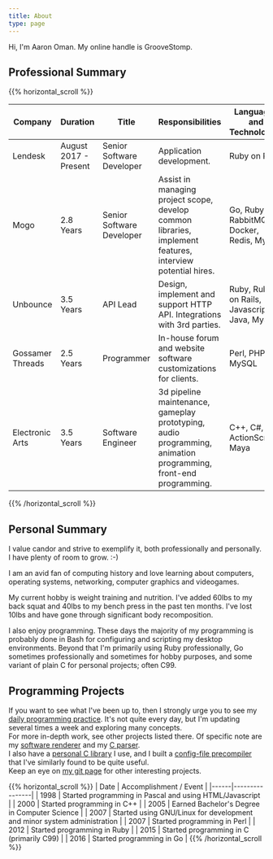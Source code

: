 ```yaml
---
title: About
type: page
---
```


<div class="message">
  Hi, I'm Aaron Oman.  My online handle is GrooveStomp.
</div>

## Professional Summary

{{% horizontal_scroll %}}

|Company         |Duration              |Title                    |Responsibilities|Languages and Technologies|
|----------------|----------------------|-------------------------|----------------|--------------------------|
|Lendesk         |August 2017 - Present |Senior Software Developer|Application development.|Ruby on Rails|
|Mogo            |2.8 Years             |Senior Software Developer|Assist in managing project scope, develop common libraries, implement features, interview potential hires.|Go, Ruby, RabbitMQ, Docker, Redis, MySQL|
|Unbounce        |3.5 Years             |API Lead                 |Design, implement and support HTTP API. Integrations with 3rd parties.|Ruby, Ruby on Rails, Javascript, Java, MySQL|
|Gossamer Threads|2.5 Years             |Programmer               |In-house forum and website software customizations for clients.|Perl, PHP, MySQL|
|Electronic Arts |3.5 Years             |Software Engineer        |3d pipeline maintenance, gameplay prototyping, audio programming, animation programming, front-end programming.|C++, C#, ActionScript, Maya|

{{% /horizontal_scroll %}}

## Personal Summary

I value candor and strive to exemplify it, both professionally and personally.
I have plenty of room to grow. :-)

I am an avid fan of computing history and love learning about computers,
operating systems, networking, computer graphics and videogames.

My current hobby is weight training and nutrition.  I've added 60lbs to my back
squat and 40lbs to my bench press in the past ten months.  I've lost 10lbs and
have gone through significant body recomposition.

I also enjoy programming.  These days the majority of my programming is probably
done in Bash for configuring and scripting my desktop environments.  Beyond that
I'm primarily using Ruby professionally, Go sometimes professionally and
sometimes for hobby purposes, and some variant of plain C for personal projects;
often C99.

## Programming Projects
If you want to see what I've been up to, then I strongly urge you to see my
[daily programming practice](https://code.groovestomp.com/practice/tree/).  It's
not quite every day, but I'm updating several times a week and exploring many
concepts.<br/> For more in-depth work, see other projects listed there. Of
specific note are my [software
renderer](https://code.groovestomp.com/software-renderer/tree/) and my [C
parser](https://code.groovestomp.com/cparser/tree/).<br/> I also have a
[personal C library](https://code.groovestomp.com/gslibc/tree) I use, and I
built a [config-file precompiler](https://code.groovestomp.com/gscfg/tree/) that
I've similarly found to be quite useful.<br/> Keep an eye on [my git
page](https://code.groovestomp.com) for other interesting projects.

{{% horizontal_scroll %}}
| Date | Accomplishment / Event |
|------|----------------|
| 1998 | Started programming in Pascal and using HTML/Javascript |
| 2000 | Started programming in C++ |
| 2005 | Earned Bachelor's Degree in  Computer Science |
| 2007 | Started using GNU/Linux for development and minor system administration |
| 2007 | Started programming in Perl |
| 2012 | Started programming in Ruby |
| 2015 | Started programming in C (primarily C99) |
| 2016 | Started programming in Go |
{{% /horizontal_scroll %}}
